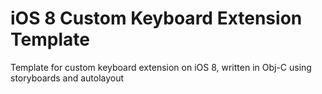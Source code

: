 iOS 8 Custom Keyboard Extension Template
=================

Template for custom keyboard extension on iOS 8, written in Obj-C using storyboards and autolayout
